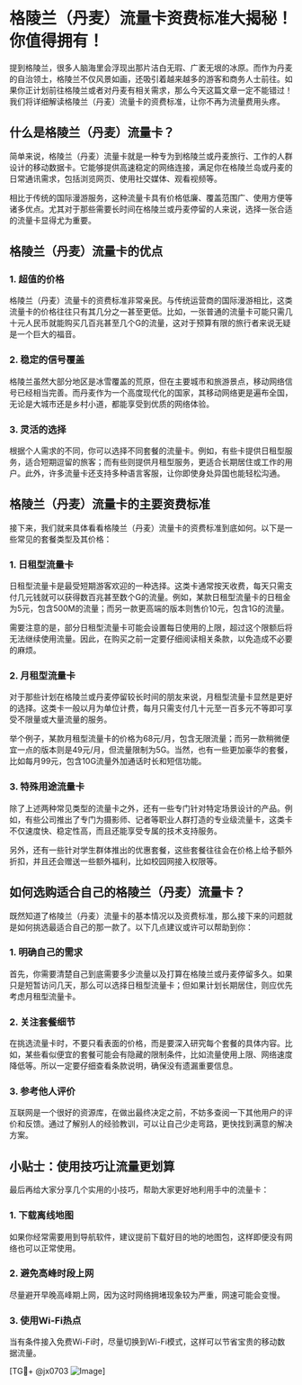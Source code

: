 # 格陵兰（丹麦）流量卡资费标准大揭秘！你值得拥有！

提到格陵兰，很多人脑海里会浮现出那片洁白无瑕、广袤无垠的冰原。而作为丹麦的自治领土，格陵兰不仅风景如画，还吸引着越来越多的游客和商务人士前往。如果你正计划前往格陵兰或者对丹麦有相关需求，那么今天这篇文章一定不能错过！我们将详细解读格陵兰（丹麦）流量卡的资费标准，让你不再为流量费用头疼。

## 什么是格陵兰（丹麦）流量卡？

简单来说，格陵兰（丹麦）流量卡就是一种专为到格陵兰或丹麦旅行、工作的人群设计的移动数据卡。它能够提供高速稳定的网络连接，满足你在格陵兰岛或丹麦的日常通讯需求，包括浏览网页、使用社交媒体、观看视频等。

相比于传统的国际漫游服务，这种流量卡具有价格低廉、覆盖范围广、使用方便等诸多优点。尤其对于那些需要长时间在格陵兰或丹麦停留的人来说，选择一张合适的流量卡显得尤为重要。

## 格陵兰（丹麦）流量卡的优点

### 1. 超值的价格
格陵兰（丹麦）流量卡的资费标准非常亲民。与传统运营商的国际漫游相比，这类流量卡的价格往往只有其几分之一甚至更低。比如，一张普通的流量卡可能只需几十元人民币就能购买几百兆甚至几个G的流量，这对于预算有限的旅行者来说无疑是一个巨大的福音。

### 2. 稳定的信号覆盖
格陵兰虽然大部分地区是冰雪覆盖的荒原，但在主要城市和旅游景点，移动网络信号已经相当完善。而丹麦作为一个高度现代化的国家，其移动网络更是遍布全国，无论是大城市还是乡村小道，都能享受到优质的网络体验。

### 3. 灵活的选择
根据个人需求的不同，你可以选择不同套餐的流量卡。例如，有些卡提供日租型服务，适合短期逗留的旅客；而有些则提供月租型服务，更适合长期居住或工作的用户。此外，许多流量卡还支持多种语言客服，让你即使身处异国也能轻松沟通。

## 格陵兰（丹麦）流量卡的主要资费标准

接下来，我们就来具体看看格陵兰（丹麦）流量卡的资费标准到底如何。以下是一些常见的套餐类型及其价格：

### 1. 日租型流量卡
日租型流量卡是最受短期游客欢迎的一种选择。这类卡通常按天收费，每天只需支付几元钱就可以获得数百兆甚至数个G的流量。例如，某款日租型流量卡的日租金为5元，包含500M的流量；而另一款更高端的版本则售价10元，包含1G的流量。

需要注意的是，部分日租型流量卡可能会设置每日使用的上限，超过这个限额后将无法继续使用流量。因此，在购买之前一定要仔细阅读相关条款，以免造成不必要的麻烦。

### 2. 月租型流量卡
对于那些计划在格陵兰或丹麦停留较长时间的朋友来说，月租型流量卡显然是更好的选择。这类卡一般以月为单位计费，每月只需支付几十元至一百多元不等即可享受不限量或大量流量的服务。

举个例子，某款月租型流量卡的价格为68元/月，包含无限流量；而另一款稍微便宜一点的版本则是49元/月，但流量限制为5G。当然，也有一些更加豪华的套餐，比如每月99元，包含10G流量外加通话时长和短信功能。

### 3. 特殊用途流量卡
除了上述两种常见类型的流量卡之外，还有一些专门针对特定场景设计的产品。例如，有些公司推出了专门为摄影师、记者等职业人群打造的专业级流量卡，这类卡不仅速度快、稳定性高，而且还能享受专属的技术支持服务。

另外，还有一些针对学生群体推出的优惠套餐，这些套餐往往会在价格上给予额外折扣，并且还会赠送一些额外福利，比如校园网接入权限等。

## 如何选购适合自己的格陵兰（丹麦）流量卡？

既然知道了格陵兰（丹麦）流量卡的基本情况以及资费标准，那么接下来的问题就是如何挑选最适合自己的那一款了。以下几点建议或许可以帮助到你：

### 1. 明确自己的需求
首先，你需要清楚自己到底需要多少流量以及打算在格陵兰或丹麦停留多久。如果只是短暂访问几天，那么可以选择日租型流量卡；但如果计划长期居住，则应优先考虑月租型流量卡。

### 2. 关注套餐细节
在挑选流量卡时，不要只看表面的价格，而是要深入研究每个套餐的具体内容。比如，某些看似便宜的套餐可能会有隐藏的限制条件，比如流量使用上限、网络速度降低等。所以一定要仔细查看条款说明，确保没有遗漏重要信息。

### 3. 参考他人评价
互联网是一个很好的资源库，在做出最终决定之前，不妨多查阅一下其他用户的评价和反馈。通过了解别人的经验教训，可以让自己少走弯路，更快找到满意的解决方案。

## 小贴士：使用技巧让流量更划算

最后再给大家分享几个实用的小技巧，帮助大家更好地利用手中的流量卡：

### 1. 下载离线地图
如果你经常需要用到导航软件，建议提前下载好目的地的地图包，这样即便没有网络也可以正常使用。

### 2. 避免高峰时段上网
尽量避开早晚高峰期上网，因为这时网络拥堵现象较为严重，网速可能会变慢。

### 3. 使用Wi-Fi热点
当有条件接入免费Wi-Fi时，尽量切换到Wi-Fi模式，这样可以节省宝贵的移动数据流量。

[TG💪+ @jx0703 ![Image](https://github.com/user-attachments/assets/dbca1d08-cadb-493c-b0ec-ad6f7a83f270)]